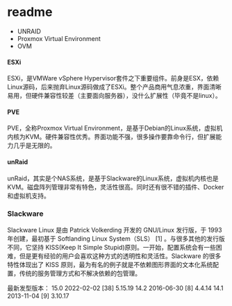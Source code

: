 # readme


- UNRAID
- Proxmox Virtual Environment
- OVM


#### ESXi
ESXi，是VMWare vSphere Hypervisor套件之下重要组件。前身是ESX，依赖Linux源码，后来抛弃Linux源码做成了ESXi。整个产品商用气息浓重，界面清晰易用，但硬件兼容性较差（主要面向服务器），没什么扩展性（毕竟不是linux）。
#### PVE
PVE，全称Proxmox Virtual Environment，是基于Debian的Linux系统，虚拟机内核为KVM。硬件兼容性优秀。界面功能不强，很多操作要靠命令行，但扩展能力几乎是无限的。
#### unRaid
unRaid，其实是个NAS系统，是基于Slackware的Linux系统，虚拟机内核也是KVM。磁盘阵列管理非常有特色，灵活性很高。同时还有很不错的插件、Docker和虚拟机支持。

### Slackware
Slackware Linux 是由 Patrick Volkerding 开发的 GNU/Linux 发行版，于 1993 年创建，最初基于 Softlanding Linux System（SLS） [1]  。与很多其他的发行版不同，它坚持 KISS(Keep It Simple Stupid)原则。一开始，配置系统会有一些困难，但是更有经验的用户会喜欢这种方式的透明性和灵活性。Slackware 的很多特性体现出了 KISS 原则，最为有名的例子就是不依赖图形界面的文本化系统配置，传统的服务管理方式和不解决依赖的包管理。

最新发型版本： 
15.0 2022-02-02 [38]  5.15.19
14.2 2016-06-30 [8] 4.4.14
14.1 2013-11-04 [9] 3.10.17
